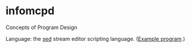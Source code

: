 # infomcpd
Concepts of Program Design

Language: the [sed][1] stream editor scripting language. ([Example program][2].)


[1]: https://www.gnu.org/software/sed/manual/sed.html
[2]: https://www.gnu.org/software/sed/manual/sed.html#wc-_002dc
